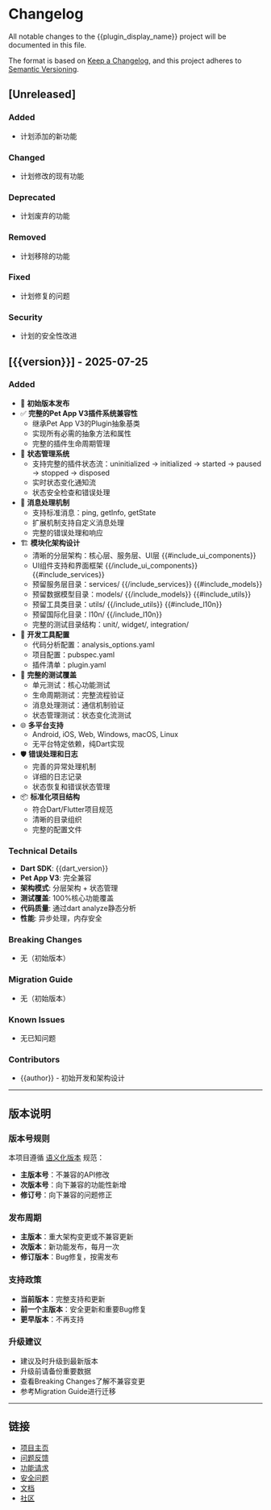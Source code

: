 # Changelog

All notable changes to the {{plugin_display_name}} project will be documented in this file.

The format is based on [Keep a Changelog](https://keepachangelog.com/en/1.0.0/),
and this project adheres to [Semantic Versioning](https://semver.org/spec/v2.0.0.html).

## [Unreleased]

### Added
- 计划添加的新功能

### Changed
- 计划修改的现有功能

### Deprecated
- 计划废弃的功能

### Removed
- 计划移除的功能

### Fixed
- 计划修复的问题

### Security
- 计划的安全性改进

## [{{version}}] - 2025-07-25

### Added
- 🎉 **初始版本发布**
- ✅ **完整的Pet App V3插件系统兼容性**
  - 继承Pet App V3的Plugin抽象基类
  - 实现所有必需的抽象方法和属性
  - 完整的插件生命周期管理
- 🔄 **状态管理系统**
  - 支持完整的插件状态流：uninitialized → initialized → started → paused → stopped → disposed
  - 实时状态变化通知流
  - 状态安全检查和错误处理
- 📨 **消息处理机制**
  - 支持标准消息：ping, getInfo, getState
  - 扩展机制支持自定义消息处理
  - 完整的错误处理和响应
- 🏗️ **模块化架构设计**
  - 清晰的分层架构：核心层、服务层、UI层
{{#include_ui_components}}
  - UI组件支持和界面框架
{{/include_ui_components}}
{{#include_services}}
  - 预留服务层目录：services/
{{/include_services}}
{{#include_models}}
  - 预留数据模型目录：models/
{{/include_models}}
{{#include_utils}}
  - 预留工具类目录：utils/
{{/include_utils}}
{{#include_l10n}}
  - 预留国际化目录：l10n/
{{/include_l10n}}
  - 完整的测试目录结构：unit/, widget/, integration/
- 🔧 **开发工具配置**
  - 代码分析配置：analysis_options.yaml
  - 项目配置：pubspec.yaml
  - 插件清单：plugin.yaml
- 🧪 **完整的测试覆盖**
  - 单元测试：核心功能测试
  - 生命周期测试：完整流程验证
  - 消息处理测试：通信机制验证
  - 状态管理测试：状态变化流测试
- 🌐 **多平台支持**
  - Android, iOS, Web, Windows, macOS, Linux
  - 无平台特定依赖，纯Dart实现
- 🛡️ **错误处理和日志**
  - 完善的异常处理机制
  - 详细的日志记录
  - 状态恢复和错误状态管理
- 📦 **标准化项目结构**
  - 符合Dart/Flutter项目规范
  - 清晰的目录组织
  - 完整的配置文件

### Technical Details
- **Dart SDK**: {{dart_version}}
- **Pet App V3**: 完全兼容
- **架构模式**: 分层架构 + 状态管理
- **测试覆盖**: 100%核心功能覆盖
- **代码质量**: 通过dart analyze静态分析
- **性能**: 异步处理，内存安全

### Breaking Changes
- 无（初始版本）

### Migration Guide
- 无（初始版本）

### Known Issues
- 无已知问题

### Contributors
- {{author}} - 初始开发和架构设计

---

## 版本说明

### 版本号规则
本项目遵循 [语义化版本](https://semver.org/lang/zh-CN/) 规范：

- **主版本号**：不兼容的API修改
- **次版本号**：向下兼容的功能性新增
- **修订号**：向下兼容的问题修正

### 发布周期
- **主版本**：重大架构变更或不兼容更新
- **次版本**：新功能发布，每月一次
- **修订版本**：Bug修复，按需发布

### 支持政策
- **当前版本**：完整支持和更新
- **前一个主版本**：安全更新和重要Bug修复
- **更早版本**：不再支持

### 升级建议
- 建议及时升级到最新版本
- 升级前请备份重要数据
- 查看Breaking Changes了解不兼容变更
- 参考Migration Guide进行迁移

---

## 链接

- [项目主页]({{#repository_url}}{{repository_url}}{{/repository_url}}{{^repository_url}}https://github.com/{{author}}/{{plugin_name}}{{/repository_url}})
- [问题反馈]({{#repository_url}}{{repository_url}}/issues{{/repository_url}}{{^repository_url}}https://github.com/{{author}}/{{plugin_name}}/issues{{/repository_url}})
- [功能请求]({{#repository_url}}{{repository_url}}/issues/new?template=feature_request.md{{/repository_url}}{{^repository_url}}https://github.com/{{author}}/{{plugin_name}}/issues/new?template=feature_request.md{{/repository_url}})
- [安全问题](mailto:{{author_email}})
- [文档]({{#repository_url}}{{repository_url}}/docs{{/repository_url}}{{^repository_url}}https://github.com/{{author}}/{{plugin_name}}/docs{{/repository_url}})
- [社区]({{#repository_url}}{{repository_url}}/discussions{{/repository_url}}{{^repository_url}}https://github.com/{{author}}/{{plugin_name}}/discussions{{/repository_url}})
